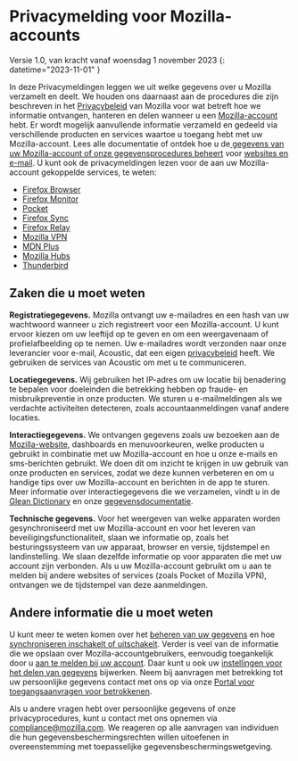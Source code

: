 # Privacymelding voor Mozilla-accounts

Versie 1.0, van kracht vanaf woensdag 1 november 2023
{: datetime="2023-11-01" }

In deze Privacymeldingen leggen we uit welke gegevens over u Mozilla verzamelt en deelt. We houden ons daarnaast aan de procedures die zijn beschreven in het [Privacybeleid](https://www.mozilla.org/privacy/) van Mozilla voor wat betreft hoe we informatie ontvangen, hanteren en delen wanneer u een [Mozilla-account](https://accounts.firefox.com/) hebt. Er wordt mogelijk aanvullende informatie verzameld en gedeeld via verschillende producten en services waartoe u toegang hebt met uw Mozilla-account. Lees alle documentatie of ontdek hoe u de[ gegevens van uw Mozilla-account of onze gegevensprocedures beheert](https://support.mozilla.org/kb/firefox-accounts-managing-account-data) voor [websites en e-mail](https://www.mozilla.org/privacy/websites/). U kunt ook de privacymeldingen lezen voor de aan uw Mozilla-account gekoppelde services, te weten:

- [Firefox Browser](https://www.mozilla.org/privacy/firefox/)
- [Firefox Monitor](https://www.mozilla.org/privacy/firefox-monitor)
- [Pocket](https://getpocket.com/privacy/)
- [Firefox Sync](https://www.mozilla.org/privacy/firefox/#sync)
- [Firefox Relay](https://www.mozilla.org/privacy/firefox-relay/)
- [Mozilla VPN](https://www.mozilla.org/privacy/mozilla-vpn/)
- [MDN Plus](https://www.mozilla.org/privacy/mdn-plus/)
- [Mozilla Hubs](https://www.mozilla.org/privacy/hubs/)
- [Thunderbird](https://www.mozilla.org/privacy/thunderbird/)

## Zaken die u moet weten

__Registratiegegevens.__ Mozilla ontvangt uw e-mailadres en een hash van uw wachtwoord wanneer u zich registreert voor een Mozilla-account. U kunt ervoor kiezen om uw leeftijd op te geven en om een weergavenaam of profielafbeelding op te nemen. Uw e-mailadres wordt verzonden naar onze leverancier voor e-mail, Acoustic, dat een eigen [privacybeleid](https://acoustic.com/privacy-notice/) heeft. We gebruiken de services van Acoustic om met u te communiceren.

__Locatiegegevens.__ Wij gebruiken het IP-adres om uw locatie bij benadering te bepalen voor doeleinden die betrekking hebben op fraude- en misbruikpreventie in onze producten. We sturen u e-mailmeldingen als we verdachte activiteiten detecteren, zoals accountaanmeldingen vanaf andere locaties. 

__Interactiegegevens.__ We ontvangen gegevens zoals uw bezoeken aan de [Mozilla-website](https://accounts.firefox.com/), dashboards en menuvoorkeuren, welke producten u gebruikt in combinatie met uw Mozilla-account en hoe u onze e-mails en sms-berichten gebruikt. We doen dit om inzicht te krijgen in uw gebruik van onze producten en services, zodat we deze kunnen verbeteren en om u handige tips over uw Mozilla-account en berichten in de app te sturen. Meer informatie over interactiegegevens die we verzamelen, vindt u in de [Glean Dictionary](https://dictionary.telemetry.mozilla.org/apps/accounts_frontend) en onze [gegevensdocumentatie](https://docs.telemetry.mozilla.org/datasets/fxa).

__Technische gegevens.__ Voor het weergeven van welke apparaten worden gesynchroniseerd met uw Mozilla-account en voor het leveren van beveiligingsfunctionaliteit, slaan we informatie op, zoals het besturingssysteem van uw apparaat, browser en versie, tijdstempel en landinstelling. We slaan dezelfde informatie op voor apparaten die met uw account zijn verbonden. Als u uw Mozilla-account gebruikt om u aan te melden bij andere websites of services (zoals Pocket of Mozilla VPN), ontvangen we de tijdstempel van deze aanmeldingen.

## Andere informatie die u moet weten

U kunt meer te weten komen over het [beheren van uw gegevens](https://support.mozilla.org/kb/firefox-accounts-managing-account-data) en hoe [synchroniseren inschakelt of uitschakelt](https://support.mozilla.org/kb/how-do-i-set-sync-my-computer). Verder is veel van de informatie die we opslaan over Mozilla-accountgebruikers, eenvoudig toegankelijk door u [aan te melden bij uw account](https://accounts.firefox.com/signin). Daar kunt u ook uw [instellingen voor het delen van gegevens](https://accounts.firefox.com/settings/) bijwerken. Neem bij aanvragen met betrekking tot uw persoonlijke gegevens contact met ons op via onze [Portal voor toegangsaanvragen voor betrokkenen](https://privacyportal.onetrust.com/webform/1350748f-7139-405c-8188-22740b3b5587/4ba08202-2ede-4934-a89e-f0b0870f95f0).

Als u andere vragen hebt over persoonlijke gegevens of onze privacyprocedures, kunt u contact met ons opnemen via compliance@mozilla.com. We reageren op alle aanvragen van individuen die hun gegevensbeschermingsrechten willen uitoefenen in overeenstemming met toepasselijke gegevensbeschermingswetgeving.
